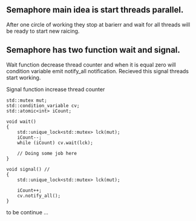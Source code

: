 ## Semaphore main idea is start threads parallel. 
After one circle of working they stop at barierr and wait for all threads will be ready to start new raicing. 
## Semaphore has two function wait and signal.
  Wait function decrease thread counter and when it is equal zero will condition variable emit notify_all notification. Recieved this signal threads start working.
  
  Signal function increase thread counter 
  
```
std::mutex mut;
std::condition_variable cv;
std::atomic<int> iCount;

void wait()
{
    std::unique_lock<std::mutex> lck(mut);
    iCount--;
    while (iCount) cv.wait(lck);

    // Doing some job here
}

void signal() // 
{
    std::unique_lock<std::mutex> lck(mut);

    iCount++;        
    cv.notify_all();   
}
```

to be continue ...
